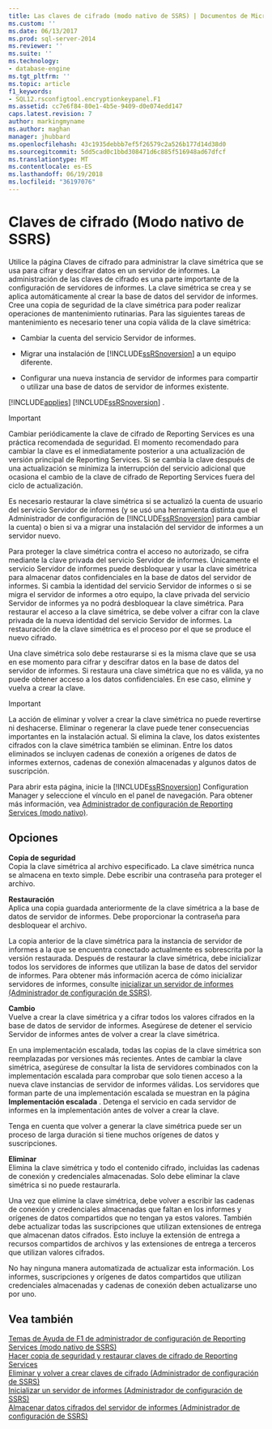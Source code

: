 ```yaml
---
title: Las claves de cifrado (modo nativo de SSRS) | Documentos de Microsoft
ms.custom: ''
ms.date: 06/13/2017
ms.prod: sql-server-2014
ms.reviewer: ''
ms.suite: ''
ms.technology:
- database-engine
ms.tgt_pltfrm: ''
ms.topic: article
f1_keywords:
- SQL12.rsconfigtool.encryptionkeypanel.F1
ms.assetid: cc7e6f84-80e1-4b5e-9409-d0e074edd147
caps.latest.revision: 7
author: markingmyname
ms.author: maghan
manager: jhubbard
ms.openlocfilehash: 43c1935debbb7ef5f26579c2a526b177d14d38d0
ms.sourcegitcommit: 5dd5cad0c1bbd308471d6c885f516948ad67dfcf
ms.translationtype: MT
ms.contentlocale: es-ES
ms.lasthandoff: 06/19/2018
ms.locfileid: "36197076"
---
```

# <a name="encryption-keys-ssrs-native-mode"></a>Claves de cifrado (Modo nativo de SSRS)
  Utilice la página Claves de cifrado para administrar la clave simétrica que se usa para cifrar y descifrar datos en un servidor de informes. La administración de las claves de cifrado es una parte importante de la configuración de servidores de informes. La clave simétrica se crea y se aplica automáticamente al crear la base de datos del servidor de informes. Cree una copia de seguridad de la clave simétrica para poder realizar operaciones de mantenimiento rutinarias. Para las siguientes tareas de mantenimiento es necesario tener una copia válida de la clave simétrica:  
  
-   Cambiar la cuenta del servicio Servidor de informes.  
  
-   Migrar una instalación de [!INCLUDE[ssRSnoversion](../../includes/ssrsnoversion-md.md)] a un equipo diferente.  
  
-   Configurar una nueva instancia de servidor de informes para compartir o utilizar una base de datos de servidor de informes existente.  
  
 [!INCLUDE[applies](../../includes/applies-md.md)] [!INCLUDE[ssRSnoversion](../../includes/ssrsnoversion-md.md)] .  
  
> [!IMPORTANT]  
>  Cambiar periódicamente la clave de cifrado de Reporting Services es una práctica recomendada de seguridad. El momento recomendado para cambiar la clave es el inmediatamente posterior a una actualización de versión principal de Reporting Services. Si se cambia la clave después de una actualización se minimiza la interrupción del servicio adicional que ocasiona el cambio de la clave de cifrado de Reporting Services fuera del ciclo de actualización.  
  
 Es necesario restaurar la clave simétrica si se actualizó la cuenta de usuario del servicio Servidor de informes (y se usó una herramienta distinta que el Administrador de configuración de [!INCLUDE[ssRSnoversion](../../includes/ssrsnoversion-md.md)] para cambiar la cuenta) o bien si va a migrar una instalación del servidor de informes a un servidor nuevo.  
  
 Para proteger la clave simétrica contra el acceso no autorizado, se cifra mediante la clave privada del servicio Servidor de informes. Únicamente el servicio Servidor de informes puede desbloquear y usar la clave simétrica para almacenar datos confidenciales en la base de datos del servidor de informes. Si cambia la identidad del servicio Servidor de informes o si se migra el servidor de informes a otro equipo, la clave privada del servicio Servidor de informes ya no podrá desbloquear la clave simétrica. Para restaurar el acceso a la clave simétrica, se debe volver a cifrar con la clave privada de la nueva identidad del servicio Servidor de informes. La restauración de la clave simétrica es el proceso por el que se produce el nuevo cifrado.  
  
 Una clave simétrica solo debe restaurarse si es la misma clave que se usa en ese momento para cifrar y descifrar datos en la base de datos del servidor de informes. Si restaura una clave simétrica que no es válida, ya no puede obtener acceso a los datos confidenciales. En ese caso, elimine y vuelva a crear la clave.  
  
> [!IMPORTANT]  
>  La acción de eliminar y volver a crear la clave simétrica no puede revertirse ni deshacerse. Eliminar o regenerar la clave puede tener consecuencias importantes en la instalación actual. Si elimina la clave, los datos existentes cifrados con la clave simétrica también se eliminan. Entre los datos eliminados se incluyen cadenas de conexión a orígenes de datos de informes externos, cadenas de conexión almacenadas y algunos datos de suscripción.  
  
 Para abrir esta página, inicie la [!INCLUDE[ssRSnoversion](../../includes/ssrsnoversion-md.md)] Configuration Manager y seleccione el vínculo en el panel de navegación. Para obtener más información, vea [Administrador de configuración de Reporting Services &#40;modo nativo&#41;](../../../2014/sql-server/install/reporting-services-configuration-manager-native-mode.md).  
  
## <a name="options"></a>Opciones  
 **Copia de seguridad**  
 Copia la clave simétrica al archivo especificado. La clave simétrica nunca se almacena en texto simple. Debe escribir una contraseña para proteger el archivo.  
  
 **Restauración**  
 Aplica una copia guardada anteriormente de la clave simétrica a la base de datos de servidor de informes. Debe proporcionar la contraseña para desbloquear el archivo.  
  
 La copia anterior de la clave simétrica para la instancia de servidor de informes a la que se encuentra conectado actualmente es sobrescrita por la versión restaurada. Después de restaurar la clave simétrica, debe inicializar todos los servidores de informes que utilizan la base de datos del servidor de informes. Para obtener más información acerca de cómo inicializar servidores de informes, consulte [inicializar un servidor de informes &#40;Administrador de configuración de SSRS&#41;](../../reporting-services/install-windows/ssrs-encryption-keys-initialize-a-report-server.md).  
  
 **Cambio**  
 Vuelve a crear la clave simétrica y a cifrar todos los valores cifrados en la base de datos de servidor de informes. Asegúrese de detener el servicio Servidor de informes antes de volver a crear la clave simétrica.  
  
 En una implementación escalada, todas las copias de la clave simétrica son reemplazadas por versiones más recientes. Antes de cambiar la clave simétrica, asegúrese de consultar la lista de servidores combinados con la implementación escalada para comprobar que solo tienen acceso a la nueva clave instancias de servidor de informes válidas. Los servidores que forman parte de una implementación escalada se muestran en la página **Implementación escalada** . Detenga el servicio en cada servidor de informes en la implementación antes de volver a crear la clave.  
  
 Tenga en cuenta que volver a generar la clave simétrica puede ser un proceso de larga duración si tiene muchos orígenes de datos y suscripciones.  
  
 **Eliminar**  
 Elimina la clave simétrica y todo el contenido cifrado, incluidas las cadenas de conexión y credenciales almacenadas. Solo debe eliminar la clave simétrica si no puede restaurarla.  
  
 Una vez que elimine la clave simétrica, debe volver a escribir las cadenas de conexión y credenciales almacenadas que faltan en los informes y orígenes de datos compartidos que no tengan ya estos valores. También debe actualizar todas las suscripciones que utilizan extensiones de entrega que almacenan datos cifrados. Esto incluye la extensión de entrega a recursos compartidos de archivos y las extensiones de entrega a terceros que utilizan valores cifrados.  
  
 No hay ninguna manera automatizada de actualizar esta información. Los informes, suscripciones y orígenes de datos compartidos que utilizan credenciales almacenadas y cadenas de conexión deben actualizarse uno por uno.  
  
## <a name="see-also"></a>Vea también  
 [Temas de Ayuda de F1 de administrador de configuración de Reporting Services &#40;modo nativo de SSRS&#41;](../../../2014/sql-server/install/reporting-services-configuration-manager-f1-help-topics-ssrs-native-mode.md)   
 [Hacer copia de seguridad y restaurar claves de cifrado de Reporting Services](../../reporting-services/install-windows/ssrs-encryption-keys-back-up-and-restore-encryption-keys.md)   
 [Eliminar y volver a crear claves de cifrado &#40;Administrador de configuración de SSRS&#41;](../../reporting-services/install-windows/ssrs-encryption-keys-delete-and-re-create-encryption-keys.md)   
 [Inicializar un servidor de informes &#40;Administrador de configuración de SSRS&#41;](../../reporting-services/install-windows/ssrs-encryption-keys-initialize-a-report-server.md)   
 [Almacenar datos cifrados del servidor de informes &#40;Administrador de configuración de SSRS&#41;](../../reporting-services/install-windows/ssrs-encryption-keys-store-encrypted-report-server-data.md)  
  
  
